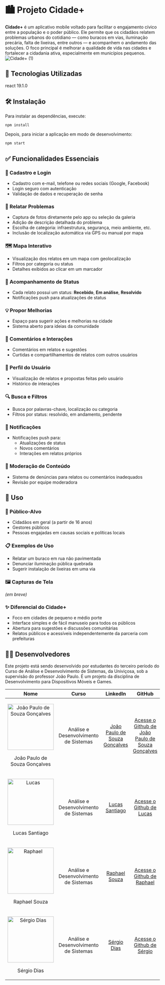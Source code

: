 
# 🏙️ Projeto Cidade+

**Cidade+** é um aplicativo mobile voltado para facilitar o engajamento cívico entre a população e o poder público. Ele permite que os cidadãos relatem problemas urbanos do cotidiano — como buracos em vias, iluminação precária, falta de lixeiras, entre outros — e acompanhem o andamento das soluções. O foco principal é melhorar a qualidade de vida nas cidades e fortalecer a cidadania ativa, especialmente em municípios pequenos.
![Cidade+ (1)](https://github.com/user-attachments/assets/4fee6e53-7cdc-49da-8897-0e084f2280b9)

## 🚀 Tecnologias Utilizadas

react 19.1.0

## 🛠️ Instalação

Para instalar as dependências, execute:
```bash
npm install
```

Depois, para iniciar a aplicação em modo de desenvolvimento:

```bash
npm start
```

## ✅ Funcionalidades Essenciais

### 🔐 Cadastro e Login
- Cadastro com e-mail, telefone ou redes sociais (Google, Facebook)
- Login seguro com autenticação
- Validação de dados e recuperação de senha

### 📸 Relatar Problemas
- Captura de fotos diretamente pelo app ou seleção da galeria
- Adição de descrição detalhada do problema
- Escolha de categoria: infraestrutura, segurança, meio ambiente, etc.
- Inclusão de localização automática via GPS ou manual por mapa

### 🗺️ Mapa Interativo
- Visualização dos relatos em um mapa com geolocalização
- Filtros por categoria ou status
- Detalhes exibidos ao clicar em um marcador

### 🔁 Acompanhamento de Status
- Cada relato possui um status: **Recebido**, **Em análise**, **Resolvido**
- Notificações push para atualizações de status

### 💡 Propor Melhorias
- Espaço para sugerir ações e melhorias na cidade
- Sistema aberto para ideias da comunidade

### 💬 Comentários e Interações
- Comentários em relatos e sugestões
- Curtidas e compartilhamentos de relatos com outros usuários

### 🙋 Perfil do Usuário
- Visualização de relatos e propostas feitas pelo usuário
- Histórico de interações

### 🔍 Busca e Filtros
- Busca por palavras-chave, localização ou categoria
- Filtros por status: resolvido, em andamento, pendente

### 🔔 Notificações
- Notificações push para:
  - Atualizações de status
  - Novos comentários
  - Interações em relatos próprios

### 🚨 Moderação de Conteúdo
- Sistema de denúncias para relatos ou comentários inadequados
- Revisão por equipe moderadora

## 📱 Uso

### 👥 Público-Alvo
- Cidadãos em geral (a partir de 16 anos)
- Gestores públicos
- Pessoas engajadas em causas sociais e políticas locais

### 📋 Exemplos de Uso
- Relatar um buraco em rua não pavimentada
- Denunciar iluminação pública quebrada
- Sugerir instalação de lixeiras em uma via

### 🖼️ Capturas de Tela
_(em breve)_

### ✨ Diferencial do Cidade+
- Foco em cidades de pequeno e médio porte
- Interface simples e de fácil manuseio para todos os públicos
- Abertura para sugestões e discussões comunitárias
- Relatos públicos e acessíveis independentemente da parceria com prefeituras

## 👩‍💻 Desenvolvedores

Este projeto está sendo desenvolvido por estudantes do terceiro período do Curso de Análise e Desenvolvimento de Sistemas, da Univiçosa, sob a supervisão do professor João Paulo. É um projeto da disciplina de Desenvolvimento para Dispositivos Móveis e Games.

| Nome | Curso | LinkedIn | GitHub |
| ---- | ----- | -------- | ------ |
| <p align="center"> <img src="https://github.com/user-attachments/assets/782704bd-5e8d-4d57-aa3a-609eb8dfaddc" alt="João Paulo de Souza Gonçalves" width="150"></p> <p align="center"> João Paulo de Souza Gonçalves </p> | <p align="center"> Análise e Desenvolvimento de Sistemas </p> | <p align="center"> [João Paulo de Souza Gonçalves](https://www.linkedin.com/in/jo%C3%A3o-paulo-de-souza-gon%C3%A7alves-84a73b252?utm_source=share&utm_campaign=share_via&utm_content=profile&utm_medium=android_app) </p> | <p align="center"> [Acesse o Github de João Paulo de Souza Gonçalves](https://github.com/jpgoncalves-TI) </p> |
| <p align="center"> <img src="https://github.com/user-attachments/assets/083ac858-8c1d-4915-8bce-5049bb31f401" alt="Lucas" width="150"></p> <p align="center"> Lucas Santiago </p> | <p align="center"> Análise e Desenvolvimento de Sistemas </p> | <p align="center"> [Lucas Santiago](https://www.linkedin.com/in/olucassantiago/) </p> | <p align="center"> [Acesse o Github de Lucas](https://github.com/olucassantiago) </p> |
| <p align="center"> <img src="https://github.com/user-attachments/assets/65874af9-b644-4366-b514-6492fea057e6" alt="Raphael" width="150"> </p> <p align="center"> Raphael Souza </p> | <p align="center"> Análise e Desenvolvimento de Sistemas </p> | <p align="center"> [Raphael Souza](https://www.linkedin.com/in/raphael-souza-522b48338) </p> | <p align="center"> [Acesse o Github de Raphael](https://github.com/RaphaSouza28) </p> |
| <p align="center"> <img src="https://github.com/user-attachments/assets/6a4ce95c-4096-4a9e-9293-47b089e48977" alt="Sérgio Dias" width="150"></p> <p align="center">Sérgio Dias</p> | <p align="center"> Análise e Desenvolvimento de Sistemas </p> | <p align="center"> [Sérgio Dias](https://www.linkedin.com/in/sergio-augusto-dias-65024729a) </p> | <p align="center"> [Acesse o Github de Sérgio](https://github.com/Sergiodias130) </p> |
